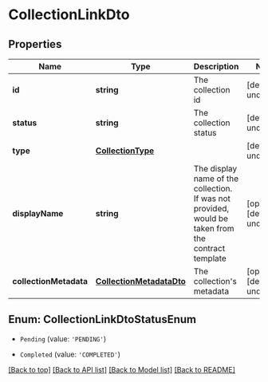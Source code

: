 # CollectionLinkDto

## Properties

|Name | Type | Description | Notes|
|------------ | ------------- | ------------- | -------------|
|**id** | **string** | The collection id | [default to undefined]|
|**status** | **string** | The collection status | [default to undefined]|
|**type** | [**CollectionType**](CollectionType.md) |  | [default to undefined]|
|**displayName** | **string** | The display name of the collection. If was not provided, would be taken from the contract template | [optional] [default to undefined]|
|**collectionMetadata** | [**CollectionMetadataDto**](CollectionMetadataDto.md) | The collection&#39;s metadata | [optional] [default to undefined]|


## Enum: CollectionLinkDtoStatusEnum


* `Pending` (value: `'PENDING'`)

* `Completed` (value: `'COMPLETED'`)





[[Back to top]](#) [[Back to API list]](../../README.md#documentation-for-api-endpoints) [[Back to Model list]](../../README.md#documentation-for-models) [[Back to README]](../../README.md)
